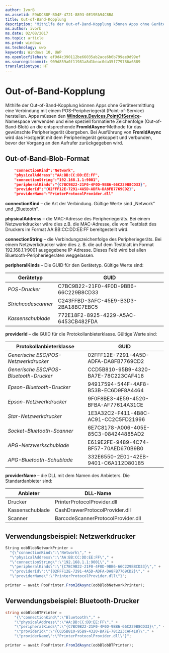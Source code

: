 ```yaml
---
author: IvorB
ms.assetid: E9ADC88F-BD4F-4721-8893-0E19EA94C8BA
title: Out-of-Band-Kopplung
description: "Mithilfe der Out-of-Band-Kopplung können Apps ohne Geräteermittlung eine Verbindung mit einem POS-Peripheriegerät (Point-of-Service) herstellen."
ms.author: ivorb
ms.date: 02/08/2017
ms.topic: article
ms.prod: windows
ms.technology: uwp
keywords: Windows 10, UWP
ms.openlocfilehash: ef9d4c390112be66035ab2ace6b6b799ee9d99ef
ms.sourcegitcommit: 909d859a0f11981a8d1beac0da35f779786a6889
translationtype: HT
---
```

# <a name="out-of-band-pairing"></a>Out-of-Band-Kopplung

Mithilfe der Out-of-Band-Kopplung können Apps ohne Geräteermittlung eine Verbindung mit einem POS-Peripheriegerät (Point-of-Service) herstellen. Apps müssen den [**Windows.Devices.PointOfService**](https://msdn.microsoft.com/library/windows/apps/windows.devices.pointofservice.aspx)-Namespace verwenden und eine speziell formatierte Zeichenfolge (Out-of-Band-Blob) an die entsprechende **FromIdAsync**-Methode für das gewünschte Peripheriegerät übergeben. Bei Ausführung von **FromIdAsync** wird das Hostgerät mit dem Peripheriegerät gekoppelt und verbunden, bevor der Vorgang an den Aufrufer zurückgegeben wird.

## <a name="out-of-band-blob-format"></a>Out-of-Band-Blob-Format

```json
    "connectionKind":"Network",
    "physicalAddress":"AA:BB:CC:DD:EE:FF",
    "connectionString":"192.168.1.1:9001",
    "peripheralKinds":"{C7BC9B22-21F0-4F0D-9BB6-66C229B8CD33}",
    "providerId":"{02FFF12E-7291-4A5D-ADFA-DA8FB7769CD2}",
    "providerName":"PrinterProtocolProvider.dll"
```

**connectionKind** – die Art der Verbindung. Gültige Werte sind „Network“ und „Bluetooth“.

**physicalAddress** – die MAC-Adresse des Peripheriegeräts. Bei einem Netzwerkdrucker wäre dies z.B. die MAC-Adresse, die vom Testblatt des Druckers im Format AA:BB:CC:DD:EE:FF bereitgestellt wird.

**connectionString** – die Verbindungszeichenfolge des Peripheriegeräts. Bei einem Netzwerkdrucker wäre dies z. B. die auf dem Testblatt im Format 192.168.1.1:9001 ausgegebene IP-Adresse. Dieses Feld wird bei allen Bluetooth-Peripheriegeräten weggelassen.

**peripheralKinds** – Die GUID für den Gerätetyp. Gültige Werte sind:

| Gerätetyp | GUID |
| ---- | ---- |
| *POS-Drucker* | C7BC9B22-21F0-4F0D-9BB6-66C229B8CD33 |
| *Strichcodescanner* | C243FFBD-3AFC-45E9-B3D3-2BA18BC7EBC5 |
| *Kassenschublade* | 772E18F2-8925-4229-A5AC-6453CB482FDA |


**providerId** – die GUID für die Protokollanbieterklasse. Gültige Werte sind:

| Protokollanbieterklasse | GUID |
| ---- | ---- |
| *Generische ESC/POS-Netzwerkdrucker* | 02FFF12E-7291-4A5D-ADFA-DA8FB7769CD2 |
| *Generische ESC/POS-Bluetooth-Drucker* | CCD5B810-95B9-4320-BA7E-78C223CAF418 |
| *Epson-Bluetooth-Drucker* | 94917594-544F-4AF8-B53B-EC6D9F8A4464 |
| *Epson-Netzwerkdrucker* | 9F0F8BE3-4E59-4520-BFBA-AF77614A31CE |
| *Star-Netzwerkdrucker* | 1E3A32C2-F411-4B8C-AC91-CC2C5FD21996 |
| *Socket-Bluetooth-Scanner* | 6E7C8178-A006-405E-85C3-084244885AD2 |
| *APG-Netzwerkschublade* | E619E2FE-9489-4C74-BF57-70AED670B9B0 |
| *APG-Bluetooth-Schublade* | 332E6550-2E01-42EB-9401-C6A112D80185 |


**providerName** – die DLL mit dem Namen des Anbieters. Die Standardanbieter sind:

| Anbieter | DLL-Name |
| ---- | ---- |
| Drucker | PrinterProtocolProvider.dll |
| Kassenschublade | CashDrawerProtocolProvider.dll |
| Scanner | BarcodeScannerProtocolProvider.dll |

## <a name="usage-example-network-printer"></a>Verwendungsbeispiel: Netzwerkdrucker

```csharp
String oobBlobNetworkPrinter =
  "{\"connectionKind\":\"Network\"," +
  "\"physicalAddress\":\"AA:BB:CC:DD:EE:FF\"," +
  "\"connectionString\":\"192.168.1.1:9001\"," +
  "\"peripheralKinds\":\"{C7BC9B22-21F0-4F0D-9BB6-66C229B8CD33}\"," +
  "\"providerId\":\"{02FFF12E-7291-4A5D-ADFA-DA8FB7769CD2}\"," +
  "\"providerName\":\"PrinterProtocolProvider.dll\"}";

printer = await PosPrinter.FromIdAsync(oobBlobNetworkPrinter);
```

## <a name="usage-example-bluetooth-printer"></a>Verwendungsbeispiel: Bluetooth-Drucker

```csharp
string oobBlobBTPrinter =
    "{\"connectionKind\":\"Bluetooth\"," +
    "\"physicalAddress\":\"AA:BB:CC:DD:EE:FF\"," +
    "\"peripheralKinds\":\"{C7BC9B22-21F0-4F0D-9BB6-66C229B8CD33}\"," +
    "\"providerId\":\"{CCD5B810-95B9-4320-BA7E-78C223CAF418}\"," +
    "\"providerName\":\"PrinterProtocolProvider.dll\"}";

printer = await PosPrinter.FromIdAsync(oobBlobBTPrinter);

```
